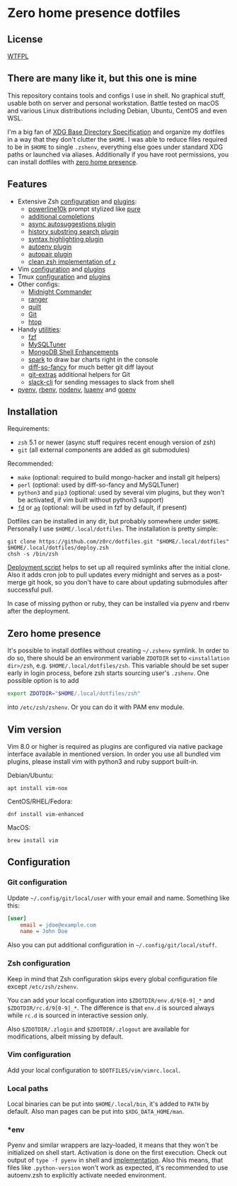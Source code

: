 # Zero home presence dotfiles

## License

[WTFPL](COPYING)

## There are many like it, but this one is mine

This repository contains tools and configs I use in shell. No graphical stuff,
usable both on server and personal workstation. Battle tested on macOS and
various Linux distributions including Debian, Ubuntu, CentOS and even WSL.

I'm a big fan of [XDG Base Directory
Specification](http://standards.freedesktop.org/basedir-spec/basedir-spec-latest.html)
and organize my dotfiles in a way that they don't clutter the `$HOME`. I was
able to reduce files required to be in `$HOME` to single `.zshenv`, everything
else goes under standard XDG paths or launched via aliases. Additionally if you
have root permissions, you can install dotfiles with [zero home
presence](#zero-home-presence).

## Features

* Extensive Zsh [configuration](zsh/rc.d) and [plugins](zsh/plugins):
  * [powerline10k](https://github.com/romkatv/powerlevel10k) prompt stylized
    like [pure](https://github.com/sindresorhus/pure)
  * [additional completions](https://github.com/zsh-users/zsh-completions)
  * [async autosuggestions
    plugin](https://github.com/zsh-users/zsh-autosuggestions)
  * [history substring search
    plugin](https://github.com/zsh-users/zsh-history-substring-search)
  * [syntax highlighting
    plugin](https://github.com/zsh-users/zsh-syntax-highlighting)
  * [autoenv plugin](https://github.com/Tarrasch/zsh-autoenv)
  * [autopair plugin](https://github.com/hlissner/zsh-autopair)
  * [clean zsh implementation of `z`](https://github.com/agkozak/zsh-z)
* Vim [configuration](vim/vimrc) and [plugins](vim/pack)
* Tmux [configuration](tmux/tmux.conf) and [plugins](tmux/plugins)
* Other configs:
  * [Midnight Commander](configs/mc.ini)
  * [ranger](configs/ranger)
  * [quilt](configs/quiltrc)
  * [Git](configs/gitconfig)
  * [htop](configs/htoprc)
* Handy [utilities](tools):
  * [fzf](https://github.com/junegunn/fzf)
  * [MySQLTuner](https://github.com/major/MySQLTuner-perl)
  * [MongoDB Shell Enhancements](https://github.com/TylerBrock/mongo-hacker)
  * [spark](https://github.com/holman/spark) to draw bar charts right in the
    console
  * [diff-so-fancy](https://github.com/so-fancy/diff-so-fancy) for much better
    git diff layout
  * [git-extras](https://github.com/tj/git-extras) additional helpers for Git
  * [slack-cli](https://github.com/rockymadden/slack-cli) for sending messages
    to slack from shell
* [pyenv](https://github.com/yyuu/pyenv),
  [rbenv](https://github.com/rbenv/rbenv),
  [nodenv](https://github.com/nodenv/nodenv),
  [luaenv](https://github.com/cehoffman/luaenv) and
  [goenv](https://github.com/syndbg/goenv)

## Installation

Requirements:

* `zsh` 5.1 or newer (async stuff requires recent enough version of zsh)
* `git` (all external components are added as git submodules)

Recommended:

* `make` (optional: required to build mongo-hacker and install git helpers)
* `perl` (optional: used by diff-so-fancy and MySQLTuner)
* `python3` and `pip3` (optional: used by several vim plugins, but they won't
  be activated, if vim built without python3 support)
* [`fd`](https://github.com/sharkdp/fd) or
  [`ag`](https://github.com/ggreer/the_silver_searcher) (optional: will be used
  in fzf by default, if present)

Dotfiles can be installed in any dir, but probably somewhere under `$HOME`.
Personally I use `$HOME/.local/dotfiles`. The installation is pretty simple:

```shell
git clone https://github.com/z0rc/dotfiles.git "$HOME/.local/dotfiles"
$HOME/.local/dotfiles/deploy.zsh
chsh -s /bin/zsh
```

[Deployment script](deploy.zsh) helps to set up all required symlinks after the
initial clone. Also it adds cron job to pull updates every midnight and serves
as a post-merge git hook, so you don't have to care about updating submodules
after successful pull.

In case of missing python or ruby, they can be installed via pyenv and rbenv
after the deployment.

## Zero home presence

It's possible to install dotfiles without creating `~/.zshenv` symlink. In
order to do so, there should be an environment variable `ZDOTDIR` set to
`<installation dir>/zsh`, e.g. `$HOME/.local/dotfiles/zsh`. This variable
should be set super early in login process, before zsh starts sourcing user's
`.zshenv`. One possible option is to add

```sh
export ZDOTDIR="$HOME/.local/dotfiles/zsh"
```

into `/etc/zsh/zshenv`. Or you can do it with PAM env module.

## Vim version

Vim 8.0 or higher is required as plugins are configured via native package
interface available in mentioned version. In order you use all bundled vim
plugins, please install vim with python3 and ruby support built-in.

Debian/Ubuntu:

```
apt install vim-nox
```

CentOS/RHEL/Fedora:

```
dnf install vim-enhanced
```

MacOS:

```
brew install vim
```

## Configuration

### Git configuration

Update `~/.config/git/local/user` with your email and name. Something like
this:

```ini
[user]
    email = jdoe@example.com
    name = John Doe
```

Also you can put additional configuration in `~/.config/git/local/stuff`.

### Zsh configuration

Keep in mind that Zsh configuration skips every global configuration file
except `/etc/zsh/zshenv`.

You can add your local configuration into `$ZDOTDIR/env.d/9[0-9]_*` and
`$ZDOTDIR/rc.d/9[0-9]_*`. The difference is that `env.d` is sourced always while
`rc.d` is sourced in interactive session only.

Also `$ZDOTDIR/.zlogin` and `$ZDOTDIR/.zlogout` are available for
modifications, albeit missing by default.

### Vim configuration

Add your local configuration to `$DOTFILES/vim/vimrc.local`.

### Local paths

Local binaries can be put into `$HOME/.local/bin`, it's added to `PATH` by
default. Also man pages can be put into `$XDG_DATA_HOME/man`.

### *env

Pyenv and similar wrappers are lazy-loaded, it means that they won't be
initialized on shell start. Activation is done on the first execution. Check
out output of `type -f pyenv` in shell and
[implementation](zsh/rc.d/13_many_env.zsh). Also this means, that files like
`.python-version` won't work as expected, it's recommended to use autoenv.zsh
to explicitly activate needed environment.
